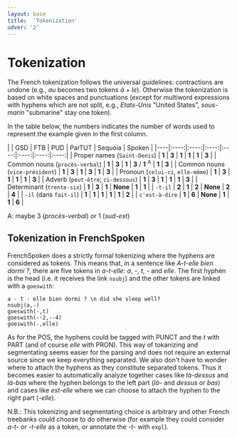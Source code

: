 ```yaml
---
layout: base
title:  'Tokenization'
udver: '2'
---
```


# Tokenization

The French tokenization follows the universal guidelines: contractions are undone (e.g., *au* becomes two tokens *à* + *le*).
Otherwise the tokenization is based on white spaces and punctuations (except for multiword expressions with hyphens which are not split, e.g., *Etats-Unis* "United States", *sous-marin* "submarine" stay one token).

In the table below, the numbers indicates the number of words used to represent the example given in the first column.

| | GSD | FTB | PUD | ParTUT | Sequoia | Spoken |
|----|:----:|:----:|:----:|:----:|:----:|:----:|:----:|
| Proper names (`Saint-Denis`) | **1** | **3** | **1** | **1** | **1** |  **3** |
| Common nouns (`procès-verbal`) | **1** | **3** | **1** | **3** / **1** <sup>A</sup> | **1** |  **3** |
| Common nouns (`vice-président`) | **1** | **3** | **1** | **3** | **1** |  **3** |
| Pronoun (`celui-ci`, `elle-même`) | **1** | **3** | **1** | **1**  | **1** |  **3** |
| Adverb (`peut-être`; `ci-dessous`) | **1** | **3** | **1** | **1** | **1** |  **3** |
| Determinant (`trente-six`) | **1** | **3** | **1** | **None** | **1** | **1** |
| `-t-il` | **2** | **1** | **2** | **None** | **2** | **4** |
| `-il` (dans `fait-il`) | **1** | **1** | **1** | **1** | **1** | **2** |
| `c'est-à-dire` | **1** | **6** | **None** | **1** | **1** | **6** |

A: maybe 3 (_procès-verbal_) or 1 (_sud-est_)

## Tokenization in FrenchSpoken
FrenchSpoken does a strictly formal tokenizing where the hyphens are considered as tokens.
This means that, in a sentence like  _A-t-elle bien dormi ?_,  there are five tokens in _a-t-elle_: _a_, _-_, _t_, _-_ and _elle_.
The first hyphen is the head (i.e. it receives the link `nsubj`) and the other tokens are linked with a `goeswith`:

~~~ sdparse
a - t - elle bien dormi ? \n did she sleep well?
nsubj(a,-)
goeswith(-,t)
goeswith(--2,--4)
goeswith(-,elle)
~~~

As for the POS, the hyphens could be tagged with PUNCT and the _t_ with PART (and of course _elle_ with PRON).
This way of tokanizing and segmentating seems easier for the parsing and does not require an external source since we keep everything separated.	We also don't have to wonder where to attach the hyphens as they constitute separated tokens.
Thus it becomes easier to automatically analyze together cases like _là-dessus_ and _là-bas_ where the hyphen belongs to the left part (_là-_ and _dessus_ or _bas_) and cases like _est-elle_ where we can choose to attach the hyphen to the right part (_-elle_).

N.B.: This tokenizing and segmentating choice is arbitrary and other French treebanks could choose to do otherwise (for example they could consider _a-t-_ or _-t-elle_ as a token, or annotate the _-t-_ with `expl`).
